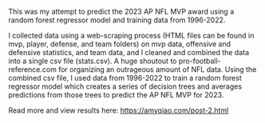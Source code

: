 This was my attempt to predict the 2023 AP NFL MVP award using a random forest regressor model and training data from 1996-2022.

I collected data using a web-scraping process (HTML files can be found in mvp, player, defense, and team folders) on mvp data, offensive and defensive statistics, and team data, and I cleaned and combined the data into a single csv file (stats.csv). A huge shoutout to pro-football-reference.com for organizing an outrageous amount of NFL data. Using the combined csv file, I used data from 1996-2022 to train a random forest regressor model which creates a series of decision trees and averages predictions from those trees to predict the AP NFL MVP for 2023.

Read more and view results here: https://amyqiao.com/post-2.html
